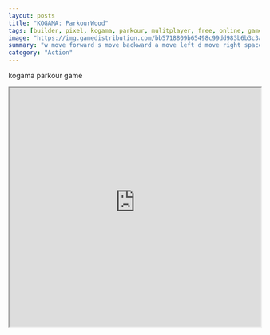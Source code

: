 ```yaml
---
layout: posts
title: "KOGAMA: ParkourWood"
tags: [builder, pixel, kogama, parkour, mulitplayer, free, online, games, oyna, game, free, games, play, play, games]
image: "https://img.gamedistribution.com/bb5718809b65498c99dd983b6b3c3a8e.jpg"
summary: "w move forward s move backward a move left d move right space jump k respawn left mouse button shoot v drop weapon e use item q holster weapon esc or m menu quit  free online games oyna game free games play play games"
category: "Action"
---
```


kogama parkour game

<iframe width="100%" height="480px;" src="https://html5.gamedistribution.com/bb5718809b65498c99dd983b6b3c3a8e/"></iframe>